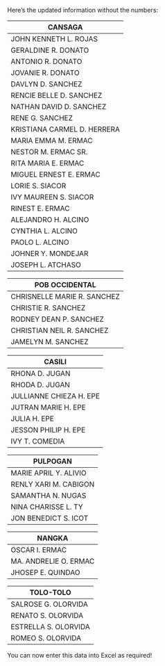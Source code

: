 Here’s the updated information without the numbers:

| CANSAGA                      |
|----------------------------------|
| JOHN KENNETH L. ROJAS           |
| GERALDINE R. DONATO             |
| ANTONIO R. DONATO               |
| JOVANIE R. DONATO               |
| DAVLYN D. SANCHEZ               |
| RENCIE BELLE D. SANCHEZ         |
| NATHAN DAVID D. SANCHEZ         |
| RENE G. SANCHEZ                 |
| KRISTIANA CARMEL D. HERRERA     |
| MARIA EMMA M. ERMAC              |
| NESTOR M. ERMAC SR.              |
| RITA MARIA E. ERMAC              |
| MIGUEL ERNEST E. ERMAC           |
| LORIE S. SIACOR                  |
| IVY MAUREEN S. SIACOR            |
| RINEST E. ERMAC                  |
| ALEJANDRO H. ALCINO              |
| CYNTHIA L. ALCINO                |
| PAOLO L. ALCINO                  |
| JOHNER Y. MONDEJAR               |
| JOSEPH L. ATCHASO                |

| POB OCCIDENTAL               |
|----------------------------------|
| CHRISNELLE MARIE R. SANCHEZ     |
| CHRISTIE R. SANCHEZ             |
| RODNEY DEAN P. SANCHEZ          |
| CHRISTIAN NEIL R. SANCHEZ       |
| JAMELYN M. SANCHEZ              |

| CASILI                       |
|----------------------------------|
| RHONA D. JUGAN                  |
| RHODA D. JUGAN                  |
| JULLIANNE CHIEZA H. EPE         |
| JUTRAN MARIE H. EPE             |
| JULIA H. EPE                    |
| JESSON PHILIP H. EPE            |
| IVY T. COMEDIA                  |

| PULPOGAN                     |
|----------------------------------|
| MARIE APRIL Y. ALIVIO           |
| RENLY XARI M. CABIGON           |
| SAMANTHA N. NUGAS               |
| NINA CHARISSE L. TY             |
| JON BENEDICT S. ICOT            |

| NANGKA                       |
|----------------------------------|
| OSCAR I. ERMAC                   |
| MA. ANDRELIE O. ERMAC           |
| JHOSEP E. QUINDAO               |

| TOLO-TOLO                    |
|----------------------------------|
| SALROSE G. OLORVIDA             |
| RENATO S. OLORVIDA              |
| ESTRELLA S. OLORVIDA            |
| ROMEO S. OLORVIDA               | 

You can now enter this data into Excel as required!
